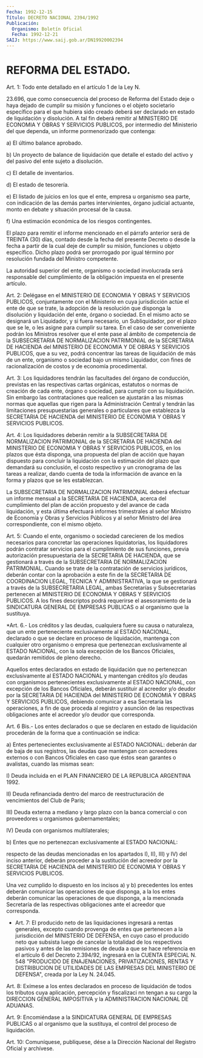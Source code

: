 ```yaml
---
Fecha: 1992-12-15
Título: DECRETO NACIONAL 2394/1992
Publicación:
  Organismo: Boletín Oficial
  Fecha: 1992-12-21
SAIJ: https://www.saij.gob.ar/DN19920002394
---
```

# REFORMA DEL ESTADO.

<a id="1"></a>
Art. 1:  Todo  ente detallado en el artículo 1 de la Ley  N.

23.696, que como consecuencia del proceso de Reforma del Estado deje o  haya  dejado  de  cumplir su misión  y  funciones  o  el  objeto societario específico  para  el  que hubiera sido creado deberá ser declarado en estado de liquidación  y  disolución. A tal fin deberá remitir  al MINISTERIO DE ECONOMIA Y OBRAS  Y  SERVICIOS  PUBLICOS, por  intermedio    del  Ministerio  del  que  dependa,  un  informe pormenorizado que contenga:

a) El último balance aprobado.

b) Un proyecto de balance  de  liquidación  que  detalle el estado del   activo  y  del  pasivo  del  ente  sujeto  a  disolución.

c) El detalle de inventarios.

d) El estado de tesorería.

e) El  listado  de juicios en los que el ente, empresa u organismo sea  parte, con indicación  de  las  demás  partes  intervinientes, órgano  judicial  actuante, monto en debate y situación procesal de la causa.

f)  Una estimación  económica  de  los  riesgos  contingentes.

El  plazo  para  remitir  el  informe  mencionado  en  el  párrafo anterior  será  de  TREINTA  (30)  días, contado desde la fecha del presente Decreto o desde la fecha a  partir  de  la  cual  deje  de cumplir  su  misión,  funciones  u  objeto  específico. Dicho plazo podrá ser prorrogado por igual término por resolución  fundada  del Ministro competente.

La  autoridad  superior del ente, organismo o sociedad involucrada será responsable  del  cumplimiento de la obligación impuesta en el presente artículo.

<a id="2"></a>
Art.  2:  Delégase  en  el  MINISTERIO  DE  ECONOMIA Y OBRAS Y SERVICIOS  PUBLICOS,  conjuntamente  con  el  Ministerio   en  cuya jurisdicción  actúe  el  ente  de  que se trate, la adopción de  la resolución  que  disponga la disolución  y  liquidación  del  ente, órgano o sociedad.  En  el mismo acto se designará un Liquidador, y si fuera necesario, un Subliquidador,  por  el  plazo  que se le, o les  asigne  para  cumplir  su tarea. En el caso de ser conveniente podrán  los Ministros resolver  que  el  ente  pase  al  ámbito  de competencia  de la SUBSECRETARIA DE NORMALIZACION PATRIMONIAL de la SECRETARIA DE  HACIENDA  del  MINISTERIO  DE  ECONOMIA Y DE OBRAS Y SERVICIOS PUBLICOS, que a su vez, podrá concentrar  las  tareas  de liquidación  de  más de un ente, organismo o sociedad bajo un mismo Liquidador, con fines  de  racionalización  de costos y de economía procedimental.

<a id="3"></a>
Art.  3: Los liquidadores tendrán las facultades del órgano de conducción,    previstas   en  las  respectivas  cartas  orgánicas, estatutos o normas de creación  de  cada  ente,  órgano o sociedad, para  cumplir  con  su  liquidación. Sin embargo las contrataciones que realicen se ajustarán  a  las  mismas  normas  que aquellas que rigen  para  la  Administración  Central y tendrán las limitaciones presupuestarias  generales  o  particulares    que   establezca  la SECRETARIA  DE  HACIENDA  del  MINISTERIO  DE  ECONOMIA  Y OBRAS  Y SERVICIOS PUBLICOS.

<a id="4"></a>
Art. 4: Los liquidadores deberán remitir a la SUBSECRETARIA DE NORMALIZACION    PATRIMONIAL  de  la  SECRETARIA  DE  HACIENDA  del MINISTERIO DE ECONOMIA  Y OBRAS Y SERVICIOS PUBLICOS, en los plazos que ésta disponga, una propuesta  del  plan  de  acción  que  hayan dispuesto  para concluir la liquidación con la estimación del plazo que demandará  su  conclusión,  el costo respectivo y un cronograma de las tareas a realizar, dando cuenta  de  toda  la información de avance en la forma y plazos que se les establezcan.

La SUBSECRETARIA DE NORMALIZACION PATRIMONIAL deberá  efectuar  un informe mensual a la SECRETARIA DE HACIENDA, acerca del cumplimiento  del  plan  de  acción  propuesto y del avance de cada liquidación,  y  esta  última  efectuará informes  trimestrales  al señor Ministro de Economía y Obras  y Servicios Públicos y al señor Ministro del área correspondiente, con el mismo objeto.

<a id="5"></a>
Art. 5: Cuando el ente, organismo o sociedad carecieren de los medios  necesarios  para  concretar  las operaciones liquidatorias, los liquidadores podrán contratar servicios  para  el  cumplimiento de  sus  funciones,  previa  autorización  presupuestaria  de    la SECRETARIA    DE  HACIENDA,  que  se  gestionará  a  través  de  la SUBSECRETARIA DE  NORMALIZACION  PATRIMONIAL. Cuando se trate de la contratación  de  servicios  jurídicos,    deberán  contar  con  la aprobación  a  este  fin  de  la SECRETARIA DE COORDINACION  LEGAL, TECNICA Y ADMINISTRATIVA, la que  se  gestionará  a  través  de  la SUBSECRETARIA  LEGAL, ambas Secretarías y Subsecretarías pertenecen al MINISTERIO DE  ECONOMIA  Y  OBRAS  Y  SERVICIOS  PUBLICOS. A los fines    descriptos  podrá  requerirse  el  asesoramiento  de    la SINDICATURA  GENERAL  DE  EMPRESAS  PUBLICAS  o al organismo que la sustituya.

<a id="6"></a>
*Art. 6.- Los créditos y las deudas, cualquiera fuere su causa o naturaleza,  que  un  ente perteneciente exclusivamente al ESTADO NACIONAL, declarado o que  se  declare  en  proceso de liquidación, mantenga  con cualquier otro organismo o empresa  que  pertenezcan exclusivamente  al  ESTADO  NACIONAL,  con la sola excepción de los Bancos  Oficiales,  quedarán  remitidos  de   pleno  derecho.

Aquellos  entes  declarados  en  estado  de  liquidación    que  no pertenezcan  exclusivamente al ESTADO NACIONAL y mantengan créditos y/o deudas con  organismos  pertenecientes exclusivamente al ESTADO NACIONAL, con excepción de los  Bancos Oficiales, deberán sustituir al  acreedor  y/o  deudor  por  la  SECRETARIA    DE  HACIENDA  del MINISTERIO  DE  ECONOMIA  Y  OBRAS  Y SERVICIOS PUBLICOS,  debiendo comunicar a esa Secretaría las operaciones,  a  fin  de que proceda al  registro  y  asunción de las respectivas obligaciones  ante  el acreedor y/o deudor que corresponda.

<a id="6 002"></a>
Art.  6  Bis.-  Los entes declarados o que se declaren en estado de liquidación  procederán    de   la  forma  que  a  continuación  se indica:

a) Entes pertenecientes exclusivamente  al ESTADO NACIONAL: deberán dar  de  baja  de  sus  registros,  las deudas  que  mantengan  con acreedores externos o con Bancos Oficiales  en  caso que éstos sean garantes o avalistas, cuando las mismas sean:

I)  Deuda incluida en el PLAN FINANCIERO DE LA REPUBLICA  ARGENTINA 1992.

II) Deuda  refinanciada  dentro  del  marco  de reestructuración de vencimientos del Club de Paris;

III) Deuda externa a mediano y largo plazo con  la  banca comercial o con proveedores u organismos gubernamentales;

IV) Deuda con organismos multilaterales;

b)  Entes  que  no  pertenezcan exclusivamente al ESTADO  NACIONAL:

respecto de las deudas  mencionadas  en los apartados I), II), III) y IV) del inciso anterior, deberán proceder  a  la  sustitución del acreedor por la SECRETARIA DE HACIENDA del MINISTERIO  DE  ECONOMIA Y OBRAS Y SERVICIOS PUBLICOS.

Una  vez  cumplido lo dispuesto en los incisos a) y b) precedentes los entes deberán  comunicar  las operaciones de que disponga, a la los entes deberán comunicar las  operaciones  de que disponga, a la mencionada  Secretaría  de  las  respectivas obligaciones  ante  el acreedor que corresponda.

<a id="7"></a>
*    Art.  7:  El  producido  neto de las liquidaciones ingresará a rentas generales, excepto cuando provenga de entes que pertenecen a la jurisdicción del MINISTERIO DE DEFENSA, en cuyo caso el producido neto que subsista luego de cancelar la totalidad de los respectivos pasivos y antes de las remisiones de deuda a que se hace referencia en el artículo 6 del Decreto 2.394/92, ingresará en la CUENTA ESPECIAL N. 548 "PRODUCIDO DE ENAJENACIONES, PRIVATIZACIONES, RENTAS Y DISTRIBUCION DE UTILIDADES DE LAS EMPRESAS DEL MINISTERIO DE DEFENSA", creada por la Ley N. 24.045.

<a id="8"></a>
Art. 8: Exímese a los entes declarados en proceso de liquidación  de  todos  los  tributos cuya aplicación, percepción y fiscalizaci nn tengan a su cargo  la DIRECCION GENERAL IMPOSITIVA y la ADMINISTRACION NACIONAL DE ADUANAS.

<a id="9"></a>
Art.  9:  Encomiéndase  a  la  SINDICATURA GENERAL DE EMPRESAS PUBLICAS o al organismo que la sustituya,  el  control  del proceso de liquidación.

<a id="10"></a>
Art. 10: Comuníquese, publíquese, dése a la Dirección Nacional del Registro Oficial y archívese.